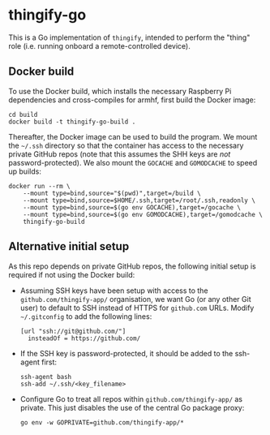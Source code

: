 # thingify-go

This is a Go implementation of `thingify`, intended to perform the "thing" role (i.e. running onboard a remote-controlled device).

## Docker build
To use the Docker build, which installs the necessary Raspberry Pi dependencies
and cross-compiles for armhf, first build the Docker image:
```
cd build
docker build -t thingify-go-build .
```

Thereafter, the Docker image can be used to build the program. We mount the
`~/.ssh` directory so that the container has access to the necessary private
GitHub repos (note that this assumes the SHH keys are *not* password-protected).
We also mount the `GOCACHE` and `GOMODCACHE` to speed up builds:
```
docker run --rm \
    --mount type=bind,source="$(pwd)",target=/build \
    --mount type=bind,source=$HOME/.ssh,target=/root/.ssh,readonly \
    --mount type=bind,source=$(go env GOCACHE),target=/gocache \
    --mount type=bind,source=$(go env GOMODCACHE),target=/gomodcache \
    thingify-go-build
```

## Alternative initial setup
As this repo depends on private GitHub repos, the following initial setup is required if not using the Docker build:

- Assuming SSH keys have been setup with access to the `github.com/thingify-app/` organisation, we want Go (or any other Git user) to default to SSH instead of HTTPS for `github.com` URLs. Modify `~/.gitconfig` to add the following lines:
  ```
  [url "ssh://git@github.com/"]
  	insteadOf = https://github.com/
  ```
- If the SSH key is password-protected, it should be added to the ssh-agent first:
  ```
  ssh-agent bash
  ssh-add ~/.ssh/<key_filename>
  ```
- Configure Go to treat all repos within `github.com/thingify-app/` as private. This just disables the use of the central Go package proxy:
  ```
  go env -w GOPRIVATE=github.com/thingify-app/*
  ```
